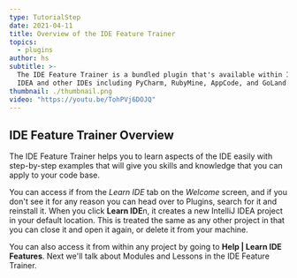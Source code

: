 ```yaml
---
type: TutorialStep
date: 2021-04-11
title: Overview of the IDE Feature Trainer
topics:
  - plugins
author: hs
subtitle: >-
  The IDE Feature Trainer is a bundled plugin that's available within IntelliJ
  IDEA and other IDEs including PyCharm, RubyMine, AppCode, and GoLand.
thumbnail: ./thumbnail.png
video: "https://youtu.be/TohPVj6DOJQ"
---
```


## IDE Feature Trainer Overview

The IDE Feature Trainer helps you to learn aspects of the IDE easily with step-by-step examples that will give you skills and knowledge that you can apply to your code base.

You can access if from the _Learn IDE_ tab on the _Welcome_ screen, and if you don't see it for any reason you can head over to Plugins, search for it and reinstall it. When you click **Learn IDE**n, it creates a new IntelliJ IDEA project in your default location. This is treated the same as any other project in that you can close it and open it again, or delete it from your machine.

You can also access it from within any project by going to **Help | Learn IDE Features**. Next we'll talk about Modules and Lessons in the IDE Feature Trainer.
